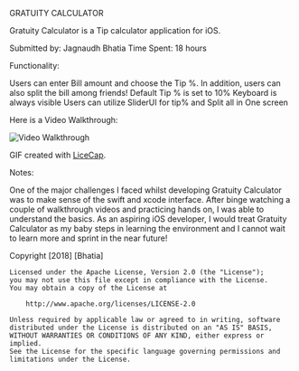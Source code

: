 GRATUITY CALCULATOR

Gratuity Calculator is a Tip calculator application for iOS. 

Submitted by: Jagnaudh Bhatia
Time Spent: 18 hours

Functionality:

Users can enter Bill amount and choose the Tip %. In addition, users can also split the bill among friends!
Default Tip % is set to 10%
Keyboard is always visible
Users can utilize SliderUI for tip% and Split all in One screen

Here is a Video Walkthrough:

<img src= 'http://imgur.com/a/Au1TJhX' title='Video Walkthrough' width='' alt='Video Walkthrough' />

GIF created with [LiceCap](http://www.cockos.com/licecap/).

Notes:

One of the major challenges I faced whilst developing Gratuity Calculator was to make sense of the swift and xcode interface.
After binge watching a couple of walkthrough videos and practicing hands on, I was able to understand the basics. As an aspiring iOS developer, I would treat Gratuity Calculator as my baby steps in learning the environment and I cannot wait to learn more and sprint in the near future! 

Copyright [2018] [Bhatia]

    Licensed under the Apache License, Version 2.0 (the "License");
    you may not use this file except in compliance with the License.
    You may obtain a copy of the License at

        http://www.apache.org/licenses/LICENSE-2.0

    Unless required by applicable law or agreed to in writing, software
    distributed under the License is distributed on an "AS IS" BASIS,
    WITHOUT WARRANTIES OR CONDITIONS OF ANY KIND, either express or implied.
    See the License for the specific language governing permissions and
    limitations under the License.

